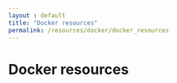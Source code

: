 ```yaml
---
layout : default
title: "Docker resources"
permalink: /resources/docker/docker_resources
---
```


# Docker resources